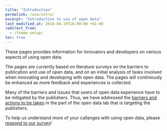 ```yaml
---
title: "Introduction"
permalink: /use/intro/
excerpt: "Introduction to use of open data"
last_modified_at: 2018-04-19T16:00:00 +01:00
redirect_from:
  - /theme-setup/
toc: true
---
```


These pages provides information for innovators and developers on various aspects of using open data. 

The pages are currently based on literature surveys on the barriers to publication and use of open data, and on an initial analysis of tasks involved when innovating and developing with open data. The pages will continiously be enhanced as more feedback and experiences is collected.

Many of the barriers and issues that users of open data experience have to be mitigated by the publishers. Thus, we have addressed the [barriers and actions to be taken](/publish/barriers-users) in the part of the open data lab that is targeting the publishers.

To help us understand more of your callanges with using open data, please [respond to our survey](/news/survey)!
